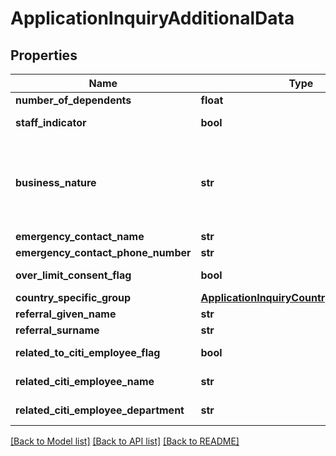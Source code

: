 # ApplicationInquiryAdditionalData

## Properties
Name | Type | Description | Notes
------------ | ------------- | ------------- | -------------
**number_of_dependents** | **float** | Number of dependents | [optional] 
**staff_indicator** | **bool** | Flag to indicates if applicant is a Citi Staff. Valid values: true and false | [optional] 
**business_nature** | **str** | Business nature of the applicant This is a reference data field. Please use /v1/apac/utilities/referenceData/{businessNature} resource to get valid value of this field with description. You can use businessNature field name as the referenceCode parameter to retrieve the values. | [optional] 
**emergency_contact_name** | **str** | Emergency contact Name | [optional] 
**emergency_contact_phone_number** | **str** | Emergency contact Number. | [optional] 
**over_limit_consent_flag** | **bool** | Customer consent on spending more than the limit assigned to him. Valid values: true and false | [optional] 
**country_specific_group** | [**ApplicationInquiryCountrySpecificGroup**](ApplicationInquiryCountrySpecificGroup.md) |  | [optional] 
**referral_given_name** | **str** | Referral First Name. | [optional] 
**referral_surname** | **str** | Referral Surname/Last Name. | [optional] 
**related_to_citi_employee_flag** | **bool** | Self declaration if applicant has any relation with citi bank employee. Valid values: true and false | [optional] 
**related_citi_employee_name** | **str** | Name of the citi employee if applicant has any relation with citi bank employee. | [optional] 
**related_citi_employee_department** | **str** | Department of citi employee if applicant has any relation with citi bank employee. | [optional] 

[[Back to Model list]](../README.md#documentation-for-models) [[Back to API list]](../README.md#documentation-for-api-endpoints) [[Back to README]](../README.md)

